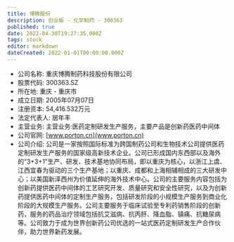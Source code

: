 ```yaml
---
title: 博腾股份
description: 创业板 - 化学制药 - 300363
published: true
date: 2022-04-30T19:27:35.000Z
tags: stock
editor: markdown
dateCreated: 2022-01-01T00:00:00.000Z
---
```


- 公司名称: 重庆博腾制药科技股份有限公司
- 股票代码: 300363.SZ
- 所在地: 重庆 - 重庆市
- 成立日期: 2005年07月07日
- 注册资本: 54,416.532万元
- 法定代表人: 居年丰
- 主营业务: 主营业务:医药定制研发生产服务，主要产品是创新药医药中间体
- 公司官网: [www.porton.cn](www.porton.cn)
- 公司介绍: 公司是一家按照国际标准为跨国制药公司和生物技术公司提供医药定制研发生产服务的国家级高新技术企业。公司已形成国内东西部以及海外的“3+3+1”生产、研发、技术基地协同布局，即以重庆为核心，以浙江上虞、江西宜春为驱动的三个生产基地；以重庆、成都和上海相辅相成的三大研发中心；以美国新泽西州为价值延伸的海外技术中心。公司的主要服务内容包括为创新药提供医药中间体的工艺研究开发、质量研究和安全性研究，以及为创新药提供医药中间体的定制生产服务，包括研发阶段的小规模生产服务到商业化阶段的大规模生产服务。公司主要服务于临床试验至专利药销售阶段的创新药，服务的药品治疗领域包括抗艾滋病、抗丙肝、降血脂、镇痛、抗糖尿病等。公司致力于成为世界创新药公司优选的一站式医药定制研发生产合作伙伴，助力世界新药发展。


